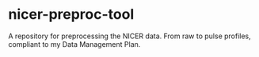 # nicer-preproc-tool
A repository for preprocessing the NICER data. From raw to pulse profiles, compliant to my Data Management Plan.
